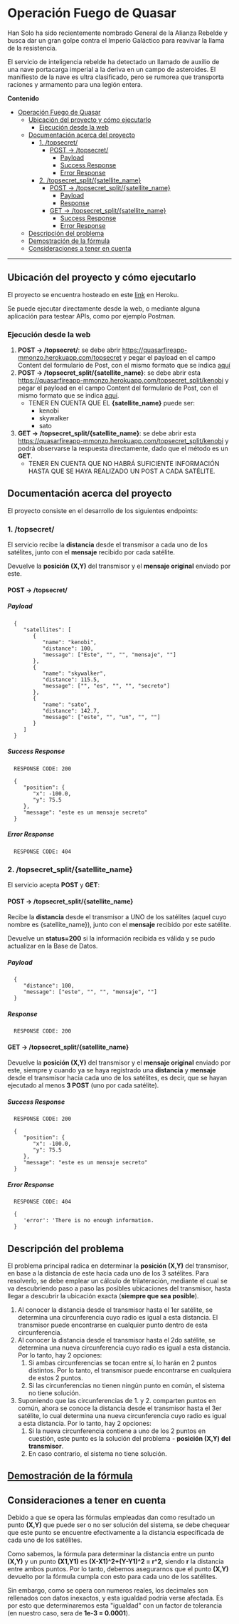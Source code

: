 # Operación Fuego de Quasar

Han Solo ha sido recientemente nombrado General de la Alianza Rebelde y busca dar un gran golpe contra
el Imperio Galáctico para reavivar la llama de la resistencia.

El servicio de inteligencia rebelde ha detectado un llamado de auxilio de una nave portacarga imperial
a la deriva en un campo de asteroides. El manifiesto de la nave es ultra clasificado, pero se rumorea
que transporta raciones y armamento para una legión entera.

**Contenido**

- [Operación Fuego de Quasar](#operación-fuego-de-quasar)
  - [Ubicación del proyecto y cómo ejecutarlo](#ubicación-del-proyecto-y-cómo-ejecutarlo)
    - [Ejecución desde la web](#ejecución-desde-la-web)
  - [Documentación acerca del proyecto](#documentación-acerca-del-proyecto)
    - [1. /topsecret/](#1-topsecret)
      - [POST -> /topsecret/](#post---topsecret)
        - [Payload](#payload)
        - [Success Response](#success-response)
        - [Error Response](#error-response)
    - [2. /topsecret_split/{satellite_name}](#2-topsecret_splitsatellite_name)
      - [POST -> /topsecret_split/{satellite_name}](#post---topsecret_splitsatellite_name)
        - [Payload](#payload-1)
        - [Response](#response)
      - [GET -> /topsecret_split/{satellite_name}](#get---topsecret_splitsatellite_name)
        - [Success Response](#success-response-1)
        - [Error Response](#error-response-1)
  - [Descripción del problema](#descripción-del-problema)
  - [Demostración de la fórmula](#demostración-de-la-fórmula)
  - [Consideraciones a tener en cuenta](#consideraciones-a-tener-en-cuenta)

---
## Ubicación del proyecto y cómo ejecutarlo
El proyecto se encuentra hosteado en este [link](https://quasarfireapp-mmonzo.herokuapp.com/topsecret) en Heroku.

Se puede ejecutar directamente desde la web, o mediante alguna aplicación para testear APIs, como por ejemplo Postman.

### Ejecución desde la web
1. **POST -> /topsecret/**: se debe abrir https://quasarfireapp-mmonzo.herokuapp.com/topsecret y pegar el payload en el campo Content del formulario de Post, con el mismo formato que se indica [aquí](#payload)
2. **POST -> /topsecret_split/{satellite_name}**: se debe abrir esta https://quasarfireapp-mmonzo.herokuapp.com/topsecret_split/kenobi y pegar el payload en el campo Content del formulario de Post, con el mismo formato que se indica [aquí](#payload-1).
   - TENER EN CUENTA QUE EL **{satellite_name}** puede ser:
     - kenobi
     - skywalker
     - sato
3. **GET -> /topsecret_split/{satellite_name}**: se debe abrir esta https://quasarfireapp-mmonzo.herokuapp.com/topsecret_split/kenobi y podrá observarse la respuesta directamente, dado que el método es un **GET**.
   - TENER EN CUENTA QUE NO HABRÁ SUFICIENTE INFORMACIÓN HASTA QUE SE HAYA REALIZADO UN POST A CADA SATÉLITE.
## Documentación acerca del proyecto
El proyecto consiste en el desarrollo de los siguientes endpoints:

### 1. /topsecret/
   El servicio recibe la **distancia** desde el transmisor a cada uno de los satélites, junto con el **mensaje** recibido por cada satélite.

   Devuelve la **posición (X,Y)** del transmisor y el **mensaje original** enviado por este.
   
   #### POST -> /topsecret/

   ##### Payload
  
      {
         "satellites": [
            {
               "name": "kenobi",
               "distance": 100,
               "message": ["Este", "", "", "mensaje", ""]
            },
            {
               "name": "skywalker",
               "distance": 115.5,
               "message": ["", "es", "", "", "secreto"]
            },
            {
               "name": "sato",
               "distance": 142.7,
               "message": ["este", "", "un", "", ""]
            }
         ]
      }

   ##### Success Response

      RESPONSE CODE: 200

      {
         "position": {
            "x": -100.0,
            "y": 75.5
         },
         "message": "este es un mensaje secreto"
      }

   ##### Error Response

      RESPONSE CODE: 404

### 2. /topsecret_split/{satellite_name}
   El servicio acepta **POST** y **GET**:

   #### POST -> /topsecret_split/{satellite_name}
   Recibe la **distancia** desde el transmisor a UNO de los satélites (aquel cuyo nombre es {satellite_name}), junto con el **mensaje** recibido por este satélite.

   Devuelve un **status=200** si la información recibida es válida y se pudo actualizar en la Base de Datos.

   ##### Payload
           
      {     
         "distance": 100,
         "message": ["este", "", "", "mensaje", ""]
      }

   ##### Response

      RESPONSE CODE: 200

   #### GET -> /topsecret_split/{satellite_name}
   Devuelve la **posición (X,Y)** del transmisor y el **mensaje original** enviado por este, siempre y cuando ya se haya registrado una **distancia** y **mensaje** desde el transmisor hacia cada uno de los satélites, es decir, que se hayan ejecutado al menos **3 POST** (uno por cada satélite).

   ##### Success Response

      RESPONSE CODE: 200

      {
         "position": {
            "x": -100.0,
            "y": 75.5
         },
         "message": "este es un mensaje secreto"
      }

   ##### Error Response

      RESPONSE CODE: 404
      
      {
         'error': 'There is no enough information.
      }

## Descripción del problema
El problema principal radica en determinar la **posición (X,Y)** del transmisor, en base a la distancia de este hacia cada uno de los 3 satélites. Para resolverlo, se debe emplear un cálculo de trilateración, mediante el cual se va descubriendo paso a paso las posibles ubicaciones del transmisor, hasta llegar a descubrir la ubicación exacta (**siempre que sea posible**).

1. Al conocer la distancia desde el transmisor hasta el 1er satélite, se determina una circunferencia cuyo radio es igual a esta distancia. El transmisor puede encontrarse en cualquier punto dentro de esta circunferencia.
2. Al conocer la distancia desde el transmisor hasta el 2do satélite, se determina una nueva circunferencia cuyo radio es igual a esta distancia. Por lo tanto, hay 2 opciones:
   1. Si ambas circunferencias se tocan entre sí, lo harán en 2 puntos distintos. Por lo tanto, el transmisor puede encontrarse en cualquiera de estos 2 puntos.
   2. Si las circunferencias no tienen ningún punto en común, el sistema no tiene solución.
3. Suponiendo que las circunferencias de 1. y 2. comparten puntos en común, ahora se conoce la distancia desde el transmisor hasta el 3er satélite, lo cual determina una nueva circunferencia cuyo radio es igual a esta distancia. Por lo tanto, hay 2 opciones:
   1. Si la nueva circunferencia contiene a uno de los 2 puntos en cuestión, este punto es la solución del problema - **posición (X,Y) del transmisor**.
   2. En caso contrario, el sistema no tiene solución.

## [Demostración de la fórmula](https://github.com/martinmonzo/fuego-de-quasar/blob/main/docs/Trilateraci%C3%B3n.pdf)

## Consideraciones a tener en cuenta
Debido a que se opera las fórmulas empleadas dan como resultado un punto **(X,Y)** que puede ser o no ser solución del sistema, se debe chequear que este punto se encuentre efectivamente a la distancia especificada de cada uno de los satélites.

Como sabemos, la fórmula para determinar la distancia entre un punto **(X,Y)** y un punto **(X1,Y1)** es
**(X-X1)^2+(Y-Y1)^2 = r^2**, siendo **r** la distancia entre ambos puntos. Por lo tanto, debemos asegurarnos que el punto **(X,Y)** devuelto por la fórmula cumpla con esto para cada uno de los satélites.

Sin embargo, como se opera con numeros reales, los decimales son rellenados con datos inexactos, y esta igualdad podría verse afectada. Es por esto que determinaremos esta "igualdad" con un factor de tolerancia (en nuestro caso, sera de **1e-3 = 0.0001**).
